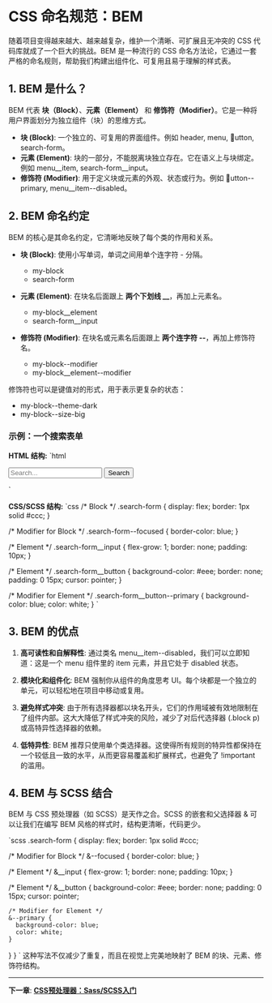﻿# CSS 命名规范：BEM

随着项目变得越来越大、越来越复杂，维护一个清晰、可扩展且无冲突的 CSS 代码库就成了一个巨大的挑战。BEM 是一种流行的 CSS 命名方法论，它通过一套严格的命名规则，帮助我们构建出组件化、可复用且易于理解的样式表。

## 1. BEM 是什么？

BEM 代表 **块（Block）**、**元素（Element）** 和 **修饰符（Modifier）**。它是一种将用户界面划分为独立组件（块）的思维方式。

- **块 (Block)**: 一个独立的、可复用的界面组件。例如 header, menu, utton, search-form。
- **元素 (Element)**: 块的一部分，不能脱离块独立存在。它在语义上与块绑定。例如 menu__item, search-form__input。
- **修饰符 (Modifier)**: 用于定义块或元素的外观、状态或行为。例如 utton--primary, menu__item--disabled。

## 2. BEM 命名约定

BEM 的核心是其命名约定，它清晰地反映了每个类的作用和关系。

- **块 (Block)**: 使用小写单词，单词之间用单个连字符 - 分隔。
  - my-block
  - search-form

- **元素 (Element)**: 在块名后面跟上 **两个下划线 __**，再加上元素名。
  - my-block__element
  - search-form__input

- **修饰符 (Modifier)**: 在块名或元素名后面跟上 **两个连字符 --**，再加上修饰符名。
  - my-block--modifier
  - my-block__element--modifier

修饰符也可以是键值对的形式，用于表示更复杂的状态：
- my-block--theme-dark
- my-block--size-big

### 示例：一个搜索表单

**HTML 结构:**
`html
<form class="search-form search-form--focused">
  <input class="search-form__input" type="text" placeholder="Search...">
  <button class="search-form__button search-form__button--primary">
    Search
  </button>
</form>
`

**CSS/SCSS 结构:**
`css
/* Block */
.search-form {
  display: flex;
  border: 1px solid #ccc;
}

/* Modifier for Block */
.search-form--focused {
  border-color: blue;
}

/* Element */
.search-form__input {
  flex-grow: 1;
  border: none;
  padding: 10px;
}

/* Element */
.search-form__button {
  background-color: #eee;
  border: none;
  padding: 0 15px;
  cursor: pointer;
}

/* Modifier for Element */
.search-form__button--primary {
  background-color: blue;
  color: white;
}
`

## 3. BEM 的优点

1.  **高可读性和自解释性**:
    通过类名 menu__item--disabled，我们可以立即知道：这是一个 menu 组件里的 item 元素，并且它处于 disabled 状态。

2.  **模块化和组件化**:
    BEM 强制你从组件的角度思考 UI。每个块都是一个独立的单元，可以轻松地在项目中移动或复用。

3.  **避免样式冲突**:
    由于所有选择器都以块名开头，它们的作用域被有效地限制在了组件内部。这大大降低了样式冲突的风险，减少了对后代选择器 (.block p) 或高特异性选择器的依赖。

4.  **低特异性**:
    BEM 推荐只使用单个类选择器。这使得所有规则的特异性都保持在一个较低且一致的水平，从而更容易覆盖和扩展样式，也避免了 !important 的滥用。

## 4. BEM 与 SCSS 结合

BEM 与 CSS 预处理器（如 SCSS）是天作之合。SCSS 的嵌套和父选择器 & 可以让我们在编写 BEM 风格的样式时，结构更清晰，代码更少。

`scss
.search-form {
  display: flex;
  border: 1px solid #ccc;

  /* Modifier for Block */
  &--focused {
    border-color: blue;
  }

  /* Element */
  &__input {
    flex-grow: 1;
    border: none;
    padding: 10px;
  }

  /* Element */
  &__button {
    background-color: #eee;
    border: none;
    padding: 0 15px;
    cursor: pointer;

    /* Modifier for Element */
    &--primary {
      background-color: blue;
      color: white;
    }
  }
}
`
这种写法不仅减少了重复，而且在视觉上完美地映射了 BEM 的块、元素、修饰符结构。

---
**下一章**: **[CSS预处理器：Sass/SCSS入门](preprocessors-sass.md)**

